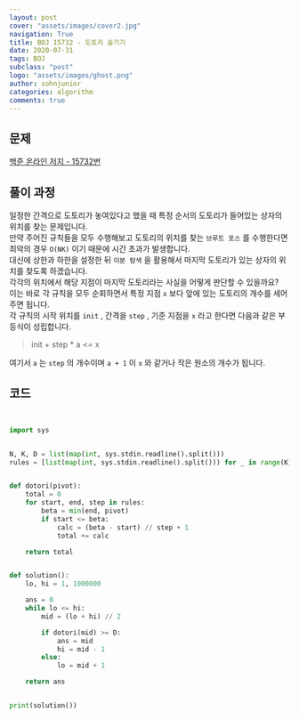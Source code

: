 ```yaml
---
layout: post
cover: "assets/images/cover2.jpg"
navigation: True
title: BOJ 15732 - 도토리 숨기기
date: 2020-07-31
tags: BOJ
subclass: "post"
logo: "assets/images/ghost.png"
author: sohnjunior
categories: algorithm
comments: true
---
```


## 문제

[백준 온라인 저지 - 15732번](https://www.acmicpc.net/problem/15732)

## 풀이 과정

일정한 간격으로 도토리가 놓여있다고 했을 때 특정 순서의 도토리가 들어있는 상자의 위치를 찾는 문제입니다. <br>
만약 주어진 규칙들을 모두 수행해보고 도토리의 위치를 찾는 `브루트 포스` 를 수행한다면 최악의 경우 `O(NK)` 이기 때문에 시간 초과가 발생합니다. <br>
대신에 상한과 하한을 설정한 뒤 `이분 탐색` 을 활용해서 마지막 도토리가 있는 상자의 위치를 찾도록 하겠습니다. <br>
각각의 위치에서 해당 지점이 마지막 도토리라는 사실을 어떻게 판단할 수 있을까요? <br>
이는 바로 각 규칙을 모두 순회하면서 특정 지점 `x` 보다 앞에 있는 도토리의 개수를 세어주면 됩니다. <br>
각 규칙의 시작 위치를 `init` , 간격을 `step` , 기준 지점을 `x` 라고 한다면 다음과 같은 부등식이 성립합니다. <br>

> init + step \* a <= x

여기서 `a` 는 `step` 의 개수이며 `a + 1` 이 `x` 와 같거나 작은 원소의 개수가 됩니다. <br>

## 코드

```python


import sys


N, K, D = list(map(int, sys.stdin.readline().split()))
rules = [list(map(int, sys.stdin.readline().split())) for _ in range(K)]


def dotori(pivot):
    total = 0
    for start, end, step in rules:
        beta = min(end, pivot)
        if start <= beta:
            calc = (beta - start) // step + 1
            total += calc

    return total


def solution():
    lo, hi = 1, 1000000

    ans = 0
    while lo <= hi:
        mid = (lo + hi) // 2

        if dotori(mid) >= D:
            ans = mid
            hi = mid - 1
        else:
            lo = mid + 1

    return ans


print(solution())


```
